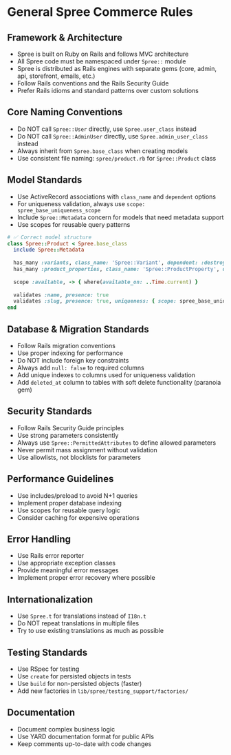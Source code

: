# General Spree Commerce Rules

## Framework & Architecture
- Spree is built on Ruby on Rails and follows MVC architecture
- All Spree code must be namespaced under `Spree::` module
- Spree is distributed as Rails engines with separate gems (core, admin, api, storefront, emails, etc.)
- Follow Rails conventions and the Rails Security Guide
- Prefer Rails idioms and standard patterns over custom solutions

## Core Naming Conventions
- Do NOT call `Spree::User` directly, use `Spree.user_class` instead
- Do NOT call `Spree::AdminUser` directly, use `Spree.admin_user_class` instead
- Always inherit from `Spree.base_class` when creating models
- Use consistent file naming: `spree/product.rb` for `Spree::Product` class

## Model Standards
- Use ActiveRecord associations with `class_name` and `dependent` options
- For uniqueness validation, always use `scope: spree_base_uniqueness_scope`
- Include `Spree::Metadata` concern for models that need metadata support
- Use scopes for reusable query patterns

```ruby
# ✅ Correct model structure
class Spree::Product < Spree.base_class
  include Spree::Metadata
  
  has_many :variants, class_name: 'Spree::Variant', dependent: :destroy
  has_many :product_properties, class_name: 'Spree::ProductProperty', dependent: :destroy
  
  scope :available, -> { where(available_on: ..Time.current) }
  
  validates :name, presence: true
  validates :slug, presence: true, uniqueness: { scope: spree_base_uniqueness_scope }
end
```

## Database & Migration Standards
- Follow Rails migration conventions
- Use proper indexing for performance
- Do NOT include foreign key constraints
- Always add `null: false` to required columns
- Add unique indexes to columns used for uniqueness validation
- Add `deleted_at` column to tables with soft delete functionality (paranoia gem)

## Security Standards
- Follow Rails Security Guide principles
- Use strong parameters consistently
- Always use `Spree::PermittedAttributes` to define allowed parameters
- Never permit mass assignment without validation
- Use allowlists, not blocklists for parameters

## Performance Guidelines
- Use includes/preload to avoid N+1 queries
- Implement proper database indexing
- Use scopes for reusable query logic
- Consider caching for expensive operations

## Error Handling
- Use Rails error reporter
- Use appropriate exception classes
- Provide meaningful error messages
- Implement proper error recovery where possible

## Internationalization
- Use `Spree.t` for translations instead of `I18n.t`
- Do NOT repeat translations in multiple files
- Try to use existing translations as much as possible

## Testing Standards
- Use RSpec for testing
- Use `create` for persisted objects in tests
- Use `build` for non-persisted objects (faster)
- Add new factories in `lib/spree/testing_support/factories/`

## Documentation
- Document complex business logic
- Use YARD documentation format for public APIs
- Keep comments up-to-date with code changes
